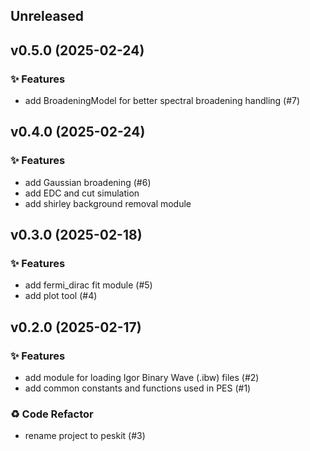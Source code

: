 ## Unreleased

## v0.5.0 (2025-02-24)

### ✨ Features

- add BroadeningModel for better spectral broadening handling (#7)

## v0.4.0 (2025-02-24)

### ✨ Features

- add Gaussian broadening (#6)
- add EDC and cut simulation
- add shirley background removal module

## v0.3.0 (2025-02-18)

### ✨ Features

- add fermi_dirac fit module (#5)
- add plot tool (#4)

## v0.2.0 (2025-02-17)

### ✨ Features

- add module for loading Igor Binary Wave (.ibw) files (#2)
- add common constants and functions used in PES (#1)

### ♻️ Code Refactor

- rename project to peskit (#3)
